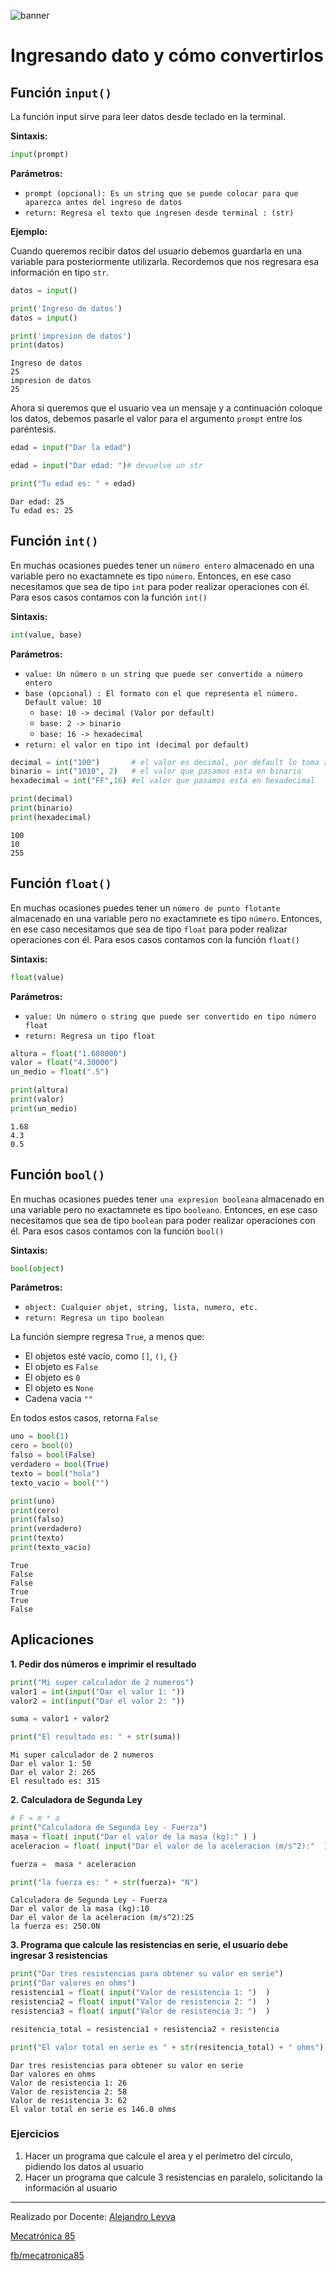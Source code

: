 ![banner](../assets/banner.png)

# Ingresando dato y cómo convertirlos

## Función `input()`

La función input sirve para leer datos desde teclado en la terminal.

**Sintaxis:**

```python
input(prompt)
```

**Parámetros:**

- `prompt (opcional): Es un string que se puede colocar para que aparezca antes del ingreso de datos`
- `return: Regresa el texto que ingresen desde terminal : (str)`

**Ejemplo:**

Cuando queremos recibir datos del usuario debemos guardarla en una variable para posteriormente utilizarla. Recordemos que nos regresara esa información en tipo `str`.

```python
datos = input()
```



```python
print('Ingreso de datos')
datos = input()

print('impresion de datos')
print(datos)
```

    Ingreso de datos
    25
    impresion de datos
    25


Ahora si queremos que el usuario vea un mensaje y a continuación coloque los datos, debemos pasarle el valor para el argumento `prompt` entre los paréntesis.

```python
edad = input("Dar la edad")
```


```python
edad = input("Dar edad: ")# devuelve un str

print("Tu edad es: " + edad)
```

    Dar edad: 25
    Tu edad es: 25


## Función `int()`

En muchas ocasiones puedes tener un `número entero` almacenado en una variable pero no exactamnete es tipo `número`. Entonces, en ese caso necesitamos que sea de tipo `int` para poder realizar operaciones con él. Para esos casos contamos con la función `int()`

**Sintaxis:**

```python
int(value, base)
``` 

**Parámetros:**

- `value: Un número o un string que puede ser convertido a número entero`
- `base (opcional) : El formato con el que representa el número. Default value: 10`
    - `base: 10 -> decimal (Valor por default)`  
    - `base: 2 -> binario`
    - `base: 16 -> hexadecimal `
- `return: el valor en tipo int (decimal por default)`


```python
decimal = int("100")       # el valor es decimal, por default lo toma así
binario = int("1010", 2)   # el valor que pasamos esta en binario
hexadecimal = int("FF",16) #el valor que pasamos esta en hexadecimal

print(decimal)
print(binario)
print(hexadecimal)
```

    100
    10
    255


## Función `float()`

En muchas ocasiones puedes tener un `número de punto flotante` almacenado en una variable pero no exactamnete es tipo `número`. Entonces, en ese caso necesitamos que sea de tipo `float` para poder realizar operaciones con él. Para esos casos contamos con la función `float()`

**Sintaxis:**

```python
float(value)
```

**Parámetros:**

- `value: Un número o string que puede ser convertido en tipo número float`
- `return: Regresa un tipo float`


```python
altura = float("1.680000")
valor = float("4.30000")
un_medio = float(".5")

print(altura)
print(valor)
print(un_medio)
```

    1.68
    4.3
    0.5


## Función `bool()`

En muchas ocasiones puedes tener `una expresion booleana` almacenado en una variable pero no exactamnete es tipo `booleano`. Entonces, en ese caso necesitamos que sea de tipo `boolean` para poder realizar operaciones con él. Para esos casos contamos con la función `bool()`

**Sintaxis:**

```python
bool(object)
```

**Parámetros:**

- `object: Cualquier objet, string, lista, numero, etc.`
- `return: Regresa un tipo boolean`

La función siempre regresa `True`, a menos que:

- El objetos esté vacío, como `[]`, `()`, `{}`
- El objeto es `False`
- El objeto es `0`
- El objeto es `None`
- Cadena vacia `""`

En todos estos casos, retorna `False`


```python
uno = bool(1)
cero = bool(0)
falso = bool(False)
verdadero = bool(True)
texto = bool("hola")
texto_vacio = bool("")

print(uno)
print(cero)
print(falso)
print(verdadero)
print(texto)
print(texto_vacio)
```

    True
    False
    False
    True
    True
    False


## Aplicaciones

**1. Pedir dos números e imprimir el resultado**


```python
print("Mi super calculador de 2 numeros")
valor1 = int(input("Dar el valor 1: "))
valor2 = int(input("Dar el valor 2: "))

suma = valor1 + valor2

print("El resultado es: " + str(suma))
```

    Mi super calculador de 2 numeros
    Dar el valor 1: 50
    Dar el valor 2: 265
    El resultado es: 315


**2. Calculadora de Segunda Ley**


```python
# F = m * a
print("Calculadora de Segunda Ley - Fuerza")
masa = float( input("Dar el valor de la masa (kg):" ) )
aceleracion = float( input("Dar el valor de la aceleracion (m/s^2):"  )  )

fuerza =  masa * aceleracion

print("la fuerza es: " + str(fuerza)+ "N")
```

    Calculadora de Segunda Ley - Fuerza
    Dar el valor de la masa (kg):10
    Dar el valor de la aceleracion (m/s^2):25
    la fuerza es: 250.0N


**3. Programa que calcule las resistencias en serie, el usuario debe ingresar 3 resistencias**


```python
print("Dar tres resistencias para obtener su valor en serie")
print("Dar valores en ohms")
resistencia1 = float( input("Valor de resistencia 1: ")  )
resistencia2 = float( input("Valor de resistencia 2: ")  )
resistencia3 = float( input("Valor de resistencia 3: ")  )

resitencia_total = resistencia1 + resistencia2 + resistencia

print("El valor total en serie es " + str(resitencia_total) + " ohms")
```

    Dar tres resistencias para obtener su valor en serie
    Dar valores en ohms
    Valor de resistencia 1: 26
    Valor de resistencia 2: 58
    Valor de resistencia 3: 62
    El valor total en serie es 146.0 ohms


### Ejercicios

1. Hacer un programa que calcule el area y el perímetro del circulo, pidiendo los datos al usuario
2. Hacer un programa que calcule 3 resistencias en paralelo, solicitando la información al usuario

---
Realizado por Docente: [Alejandro Leyva](https://www.alejandro-leyva.com/)

[Mecatrónica 85](https://mecatronica85.com/)

[fb/mecatronica85](https://www.facebook.com/mecatronica85)
